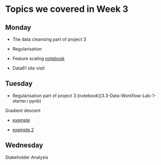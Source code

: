 Topics we covered in Week 3
===========================


Monday
------

- The data cleansing part of project 3

- Regularisation

- Feature scaling [notebook](regularisation.ipynb)

- Data61 site visit



Tuesday
-------

- Regularisation part of project 3 [notebook](3.3-Data-Workflow-Lab-1-starter.i
pynb)


Gradient descent 

- [example](Gradient-Descent-Starter.ipynb)

- [example 2](gradient-descent-example2.ipynb)



Wednesday
---------

Stakeholder Analysis
